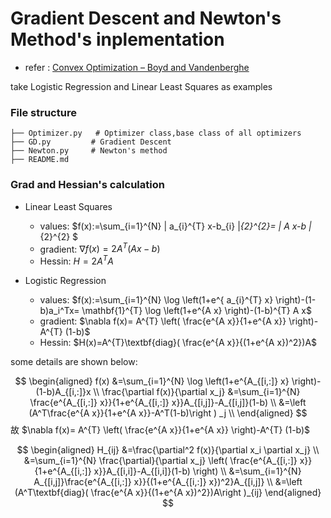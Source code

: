 
# Gradient Descent and Newton's Method's inplementation

- refer : [Convex Optimization – Boyd and Vandenberghe](https://web.stanford.edu/~boyd/cvxbook/)

take Logistic Regression and Linear Least Squares as examples

### File structure

```shell
├── Optimizer.py   # Optimizer class,base class of all optimizers
├── GD.py         # Gradient Descent
├── Newton.py     # Newton's method  
├── README.md
```

### Grad and Hessian's calculation

- Linear Least Squares
  - values: $f(x):=\sum_{i=1}^{N} \| a_{i}^{T} x-b_{i} \|_{2}^{2}= \| A x-b \|_{2}^{2} $
  - gradient: $\nabla f(x)=2 A^{T}(A x-b)$
  - Hessin: $H=2 A^{T} A$

- Logistic Regression
  - values: $f(x):=\sum_{i=1}^{N} \log \left(1+e^{ a_{i}^{T} x} \right)-(1-b)a_i^Tx= \mathbf{1}^{T} \log \left(1+e^{A x} \right)-(1-b)^{T} A x$
  - gradient: $\nabla f(x)= A^{T} \left( \frac{e^{A x}}{1+e^{A x}} \right)-A^{T} (1-b)$
  - Hessin: $H(x)=A^{T}\textbf{diag}( \frac{e^{A x}}{(1+e^{A x})^2})A$

some details are shown below:

$$
\begin{aligned}
f(x) &=\sum_{i=1}^{N} \log \left(1+e^{A_{[i,:]} x} \right)-(1-b)A_{[i,:]}x \\
\frac{\partial f(x)}{\partial x_j} &=\sum_{i=1}^{N} \frac{e^{A_{[i,:]} x}}{1+e^{A_{[i,:]} x}}A_{[i,j]}-A_{[i,j]}(1-b) \\
&=\left (A^T\frac{e^{A x}}{1+e^{A x}}-A^T(1-b)\right ) _j \\
\end{aligned}
$$
故 $\nabla f(x)= A^{T} \left( \frac{e^{A x}}{1+e^{A x}} \right)-A^{T} (1-b)$

$$
\begin{aligned}
H_{ij} &=\frac{\partial^2 f(x)}{\partial x_i \partial x_j} \\
&=\sum_{i=1}^{N} \frac{\partial}{\partial x_j} \left( \frac{e^{A_{[i,:]} x}}{1+e^{A_{[i,:]} x}}A_{[i,i]}-A_{[i,i]}(1-b) \right) \\
&=\sum_{i=1}^{N} A_{[i,j]}\frac{e^{A_{[i,:]} x}}{(1+e^{A_{[i,:]} x})^2}A_{[i,j]} \\
&=\left (A^T\textbf{diag}( \frac{e^{A x}}{(1+e^{A x})^2})A\right )_{ij}
\end{aligned}
$$